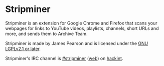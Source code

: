 # Stripminer
Stripminer is an extension for Google Chrome and Firefox that scans your webpages for links to YouTube videos, playlists, channels, short URLs and more, and sends them to Archive Team.

Stripminer is made by James Pearson and is licensed under the [GNU LGPLv2.1 or later](LICENSE).

Stripminer's IRC channel is [#stripminer](irc://irc.hackint.org/webbed) ([web](https://webirc.hackint.org/#irc://irc.hackint.org/webbed)) on [hackint](https://www.hackint.org/).
